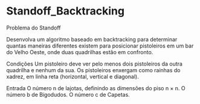 # Standoff_Backtracking

Problema do Standoff

Desenvolva um algoritmo baseado em backtracking para determinar quantas maneiras diferentes existem para posicionar pistoleiros em um bar do Velho Oeste, onde duas quadrilhas estão em confronto.

Condições
Um pistoleiro deve ver pelo menos dois pistoleiros da outra quadrilha e nenhum da sua.
Os pistoleiros enxergam como rainhas do xadrez, em linha reta (horizontal, vertical e diagonal).

Entrada
O número n de lajotas, definindo as dimensões do piso n × n.
O número b de Bigodudos.
O número c de Capetas.
